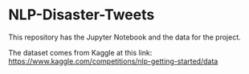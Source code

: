 # NLP-Disaster-Tweets
This repository has the Jupyter Notebook and the data for the project.

The dataset comes from Kaggle at this link: https://www.kaggle.com/competitions/nlp-getting-started/data

